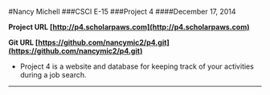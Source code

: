 #Nancy Michell
###CSCI E-15
###Project 4
####December 17, 2014

**Project URL [http://p4.scholarpaws.com](http://p4.scholarpaws.com)**

**Git URL [https://github.com/nancymic2/p4.git](https://github.com/nancymic2/p4.git)**

+ Project 4 is a website and database for keeping track of your activities during a job search.


***

